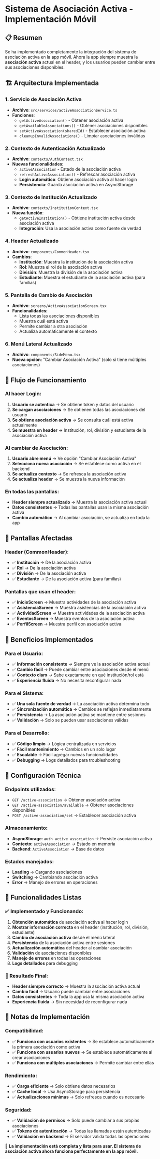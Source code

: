 # Sistema de Asociación Activa - Implementación Móvil

## 📋 Resumen

Se ha implementado completamente la integración del sistema de asociación activa en la app móvil. Ahora la app siempre muestra la **asociación activa** actual en el header, y los usuarios pueden cambiar entre sus asociaciones disponibles.

## 🏗️ Arquitectura Implementada

### **1. Servicio de Asociación Activa**
- **Archivo**: `src/services/activeAssociationService.ts`
- **Funciones**:
  - `getActiveAssociation()` - Obtener asociación activa
  - `getAvailableAssociations()` - Obtener asociaciones disponibles
  - `setActiveAssociation(sharedId)` - Establecer asociación activa
  - `cleanupInvalidAssociations()` - Limpiar asociaciones inválidas

### **2. Contexto de Autenticación Actualizado**
- **Archivo**: `contexts/AuthContext.tsx`
- **Nuevas funcionalidades**:
  - `activeAssociation` - Estado de la asociación activa
  - `refreshActiveAssociation()` - Refrescar asociación activa
  - **Login automático**: Obtiene asociación activa al hacer login
  - **Persistencia**: Guarda asociación activa en AsyncStorage

### **3. Contexto de Institución Actualizado**
- **Archivo**: `contexts/InstitutionContext.tsx`
- **Nueva función**:
  - `getActiveInstitution()` - Obtiene institución activa desde asociación activa
  - **Integración**: Usa la asociación activa como fuente de verdad

### **4. Header Actualizado**
- **Archivo**: `components/CommonHeader.tsx`
- **Cambios**:
  - **Institución**: Muestra la institución de la asociación activa
  - **Rol**: Muestra el rol de la asociación activa
  - **División**: Muestra la división de la asociación activa
  - **Estudiante**: Muestra el estudiante de la asociación activa (para familias)

### **5. Pantalla de Cambio de Asociación**
- **Archivo**: `screens/ActiveAssociationScreen.tsx`
- **Funcionalidades**:
  - Lista todas las asociaciones disponibles
  - Muestra cuál está activa
  - Permite cambiar a otra asociación
  - Actualiza automáticamente el contexto

### **6. Menú Lateral Actualizado**
- **Archivo**: `components/SideMenu.tsx`
- **Nueva opción**: "Cambiar Asociación Activa" (solo si tiene múltiples asociaciones)

## 🔄 Flujo de Funcionamiento

### **Al hacer Login:**
1. **Usuario se autentica** → Se obtiene token y datos del usuario
2. **Se cargan asociaciones** → Se obtienen todas las asociaciones del usuario
3. **Se obtiene asociación activa** → Se consulta cuál está activa actualmente
4. **Se muestra en header** → Institución, rol, división y estudiante de la asociación activa

### **Al cambiar de Asociación:**
1. **Usuario abre menú** → Ve opción "Cambiar Asociación Activa"
2. **Selecciona nueva asociación** → Se establece como activa en el backend
3. **Se actualiza contexto** → Se refresca la asociación activa
4. **Se actualiza header** → Se muestra la nueva información

### **En todas las pantallas:**
- **Header siempre actualizado** → Muestra la asociación activa actual
- **Datos consistentes** → Todas las pantallas usan la misma asociación activa
- **Cambio automático** → Al cambiar asociación, se actualiza en toda la app

## 📱 Pantallas Afectadas

### **Header (CommonHeader):**
- ✅ **Institución** → De la asociación activa
- ✅ **Rol** → De la asociación activa
- ✅ **División** → De la asociación activa
- ✅ **Estudiante** → De la asociación activa (para familias)

### **Pantallas que usan el header:**
- ✅ **InicioScreen** → Muestra actividades de la asociación activa
- ✅ **AsistenciaScreen** → Muestra asistencias de la asociación activa
- ✅ **ActividadScreen** → Muestra actividades de la asociación activa
- ✅ **EventosScreen** → Muestra eventos de la asociación activa
- ✅ **PerfilScreen** → Muestra perfil con asociación activa

## 🎯 Beneficios Implementados

### **Para el Usuario:**
- ✅ **Información consistente** → Siempre ve la asociación activa actual
- ✅ **Cambio fácil** → Puede cambiar entre asociaciones desde el menú
- ✅ **Contexto claro** → Sabe exactamente en qué institución/rol está
- ✅ **Experiencia fluida** → No necesita reconfigurar nada

### **Para el Sistema:**
- ✅ **Una sola fuente de verdad** → La asociación activa determina todo
- ✅ **Sincronización automática** → Cambios se reflejan inmediatamente
- ✅ **Persistencia** → La asociación activa se mantiene entre sesiones
- ✅ **Validación** → Solo se pueden usar asociaciones válidas

### **Para el Desarrollo:**
- ✅ **Código limpio** → Lógica centralizada en servicios
- ✅ **Fácil mantenimiento** → Cambios en un solo lugar
- ✅ **Escalable** → Fácil agregar nuevas funcionalidades
- ✅ **Debugging** → Logs detallados para troubleshooting

## 🔧 Configuración Técnica

### **Endpoints utilizados:**
- `GET /active-association` → Obtener asociación activa
- `GET /active-association/available` → Obtener asociaciones disponibles
- `POST /active-association/set` → Establecer asociación activa

### **Almacenamiento:**
- **AsyncStorage**: `auth_active_association` → Persiste asociación activa
- **Contexto**: `activeAssociation` → Estado en memoria
- **Backend**: `ActiveAssociation` → Base de datos

### **Estados manejados:**
- **Loading** → Cargando asociaciones
- **Switching** → Cambiando asociación activa
- **Error** → Manejo de errores en operaciones

## 🚀 Funcionalidades Listas

### **✅ Implementado y Funcionando:**
1. **Obtención automática** de asociación activa al hacer login
2. **Mostrar información correcta** en el header (institución, rol, división, estudiante)
3. **Cambio de asociación activa** desde el menú lateral
4. **Persistencia** de la asociación activa entre sesiones
5. **Actualización automática** del header al cambiar asociación
6. **Validación** de asociaciones disponibles
7. **Manejo de errores** en todas las operaciones
8. **Logs detallados** para debugging

### **🎯 Resultado Final:**
- **Header siempre correcto** → Muestra la asociación activa actual
- **Cambio fácil** → Usuario puede cambiar entre asociaciones
- **Datos consistentes** → Toda la app usa la misma asociación activa
- **Experiencia fluida** → Sin necesidad de reconfigurar nada

## 📝 Notas de Implementación

### **Compatibilidad:**
- ✅ **Funciona con usuarios existentes** → Se establece automáticamente la primera asociación como activa
- ✅ **Funciona con usuarios nuevos** → Se establece automáticamente al crear asociaciones
- ✅ **Funciona con múltiples asociaciones** → Permite cambiar entre ellas

### **Rendimiento:**
- ✅ **Carga eficiente** → Solo obtiene datos necesarios
- ✅ **Cache local** → Usa AsyncStorage para persistencia
- ✅ **Actualizaciones mínimas** → Solo refresca cuando es necesario

### **Seguridad:**
- ✅ **Validación de permisos** → Solo puede cambiar a sus propias asociaciones
- ✅ **Tokens de autenticación** → Todas las llamadas están autenticadas
- ✅ **Validación en backend** → El servidor valida todas las operaciones

**🎉 La implementación está completa y lista para usar. El sistema de asociación activa ahora funciona perfectamente en la app móvil.**
